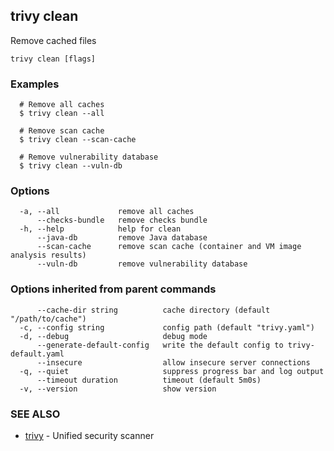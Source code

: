 ## trivy clean

Remove cached files

```
trivy clean [flags]
```

### Examples

```
  # Remove all caches
  $ trivy clean --all

  # Remove scan cache
  $ trivy clean --scan-cache

  # Remove vulnerability database
  $ trivy clean --vuln-db

```

### Options

```
  -a, --all             remove all caches
      --checks-bundle   remove checks bundle
  -h, --help            help for clean
      --java-db         remove Java database
      --scan-cache      remove scan cache (container and VM image analysis results)
      --vuln-db         remove vulnerability database
```

### Options inherited from parent commands

```
      --cache-dir string          cache directory (default "/path/to/cache")
  -c, --config string             config path (default "trivy.yaml")
  -d, --debug                     debug mode
      --generate-default-config   write the default config to trivy-default.yaml
      --insecure                  allow insecure server connections
  -q, --quiet                     suppress progress bar and log output
      --timeout duration          timeout (default 5m0s)
  -v, --version                   show version
```

### SEE ALSO

* [trivy](trivy.md)	 - Unified security scanner

